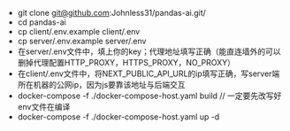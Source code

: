 - git clone git@github.com:Johnless31/pandas-ai.git/
- cd pandas-ai
- cp client/.env.example client/.env
- cp server/.env.example server/.env
- 在server/.env文件中，填上你的key；代理地址填写正确（能直连墙外的可以删掉代理配置HTTP_PROXY，HTTPS_PROXY，NO_PROXY）
- 在client/.env文件中，将NEXT_PUBLIC_API_URL的ip填写正确，写server端所在机器的公网ip，因为js要靠该地址与后端交互
- docker-compose -f ./docker-compose-host.yaml build // 一定要先改写好env文件在编译
- docker-compose -f ./docker-compose-host.yaml up -d